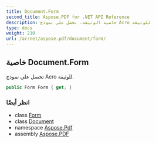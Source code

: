 ```yaml
---
title: Document.Form
second_title: Aspose.PDF for .NET API Reference
description: خاصية الوثيقة. تحصل على نموذج Acro للوثيقة
type: docs
weight: 210
url: /ar/net/aspose.pdf/document/form/
---
```

## خاصية Document.Form

تحصل على نموذج Acro للوثيقة.

```csharp
public Form Form { get; }
```

### انظر أيضًا

* class [Form](../../../aspose.pdf.forms/form/)
* class [Document](../)
* namespace [Aspose.Pdf](../../../aspose.pdf/)
* assembly [Aspose.PDF](../../../)